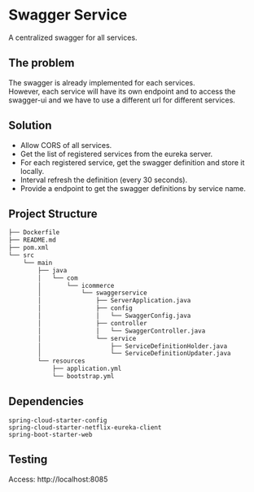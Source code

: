 # Swagger Service
A centralized swagger for all services.

## The problem
The swagger is already implemented for each services.<br>
However, each service will have its own endpoint and to access the swagger-ui and we have to use a different url for different services.

## Solution
- Allow CORS of all services.
- Get the list of registered services from the eureka server.
- For each registered service, get the swagger definition and store it locally.
- Interval refresh the definition (every 30 seconds).
- Provide a endpoint to get the swagger definitions by service name.

## Project Structure
```bash
├── Dockerfile
├── README.md
├── pom.xml
└── src
    └── main
        ├── java
        │   └── com
        │       └── icommerce
        │           └── swaggerservice
        │               ├── ServerApplication.java
        │               ├── config
        │               │   └── SwaggerConfig.java
        │               ├── controller
        │               │   └── SwaggerController.java
        │               └── service
        │                   ├── ServiceDefinitionHolder.java
        │                   └── ServiceDefinitionUpdater.java
        └── resources
            ├── application.yml
            └── bootstrap.yml

```

## Dependencies
```
spring-cloud-starter-config
spring-cloud-starter-netflix-eureka-client
spring-boot-starter-web
```

## Testing
Access: http://localhost:8085
